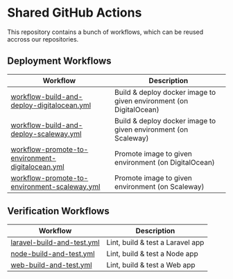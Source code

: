 # Shared GitHub Actions

This repository contains a bunch of workflows, which can be reused accross our repositories.

## Deployment Workflows

| Workflow | Description |
| -------- | ----------- |
| [workflow-build-and-deploy-digitalocean.yml](Docs/workflow-build-and-deploy-digitalocean.md) | Build & deploy docker image to given environment (on DigitalOcean) |
| [workflow-build-and-deploy-scaleway.yml](Docs/workflow-build-and-deploy-scaleway.md) | Build & deploy docker image to given environment (on Scaleway) |
| [workflow-promote-to-environment-digitalocean.yml](Docs/workflow-promote-to-environment-digitalocean.md) | Promote image to given environment (on DigitalOcean) |
| [workflow-promote-to-environment-scaleway.yml](Docs/workflow-promote-to-environment-scaleway.md) | Promote image to given environment (on Scaleway) |

## Verification Workflows

| Workflow | Description |
| -------- | ----------- |
| [laravel-build-and-test.yml](Docs/laravel-build-and-test.md) | Lint, build & test a Laravel app |
| [node-build-and-test.yml](Docs/node-build-and-test.md) | Lint, build & test a Node app |
| [web-build-and-test.yml](Docs/web-build-and-test.md) | Lint, build & test a Web app |
